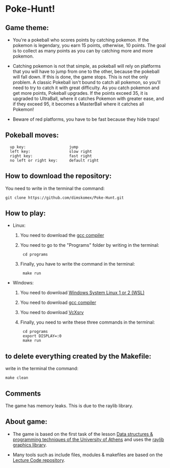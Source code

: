 # Poke-Hunt!

## Game theme: 
* You're a pokeball who scores points by catching pokemon. If the pokemon is legendary, you earn 15 points, otherwise, 10 points. The goal is to collect as many points as you can by catching more and more pokemon.

* Catching pokemon is not that simple, as pokeball will rely on platforms that you will have to jump from one to the other, because the pokeball will fall down. If this is done, the game stops. This is not the only problem. A classic Pokeball isn't bound to catch all pokemon, so you'll need to try to catch it with great difficulty. As you catch pokemon and get more points, Pokeball upgrades. If the points exceed 35, it is upgraded to UltraBall, where it catches Pokemon with greater ease, and if they exceed 95, it becomes a MasterBall where it catches all Pokemon!

* Beware of red platforms, you have to be fast because they hide traps!

## Pokeball moves: 
      up key:                   jump 
      left key:                 slow right
      right key:                fast right
      no left or right key:     default right

## How to download the repository:
  You need to write in the terminal the command:

    git clone https://github.com/dimskomex/Poke-Hunt.git

## How to play:
- Linux: 
    1) You need to download the [gcc compiler](https://www.geeksforgeeks.org/how-to-install-gcc-compiler-on-linux/) 

    2) You need to go to the "Programs" folder by writing in the terminal:

            cd programs
    
    3) Finally, you have to write the command in the terminal:

            make run

- Windows:
    1) You need to download [Windows System Linux 1 or 2 (WSL)](https://learn.microsoft.com/en-us/windows/wsl/install) 
    2) You need to download [gcc compiler](https://www.systranbox.com/how-to-install-gcc-on-wsl-linux/)
    3) You need to download [VcXsrv](https://www.youtube.com/watch?v=4SZXbl9KVsw)
    4) Finally, you need to write these three commands in the terminal:
    
            cd programs
            export DISPLAY=:0
            make run

## to delete everything created by the Makefile:
write in the terminal the command:

    make clean

## Comments
  The game has memory leaks. This is due to the raylib library.

## About game:
- The game is based on the first task of the lesson [Data structures & programming techniques of the University of Athens](https://k08.chatzi.org/projects/project1/) and uses the [raylib graphics library](https://github.com/raysan5/raylib/blob/master/src/raylib.h).

- Many tools such as include files, modules & makefiles are based on the [Lecture Code repository](https://github.com/chatziko-k08/lecture-code).
